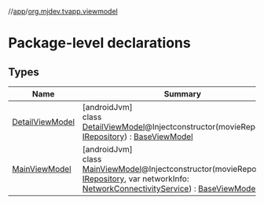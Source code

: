 //[app](../../index.md)/[org.mjdev.tvapp.viewmodel](index.md)

# Package-level declarations

## Types

| Name | Summary |
|---|---|
| [DetailViewModel](-detail-view-model/index.md) | [androidJvm]<br>class [DetailViewModel](-detail-view-model/index.md)@Injectconstructor(movieRepository: [IRepository](../org.mjdev.tvapp.repository/-i-repository/index.md)) : [BaseViewModel](../org.mjdev.tvapp.base.viewmodel/-base-view-model/index.md) |
| [MainViewModel](-main-view-model/index.md) | [androidJvm]<br>class [MainViewModel](-main-view-model/index.md)@Injectconstructor(movieRepository: [IRepository](../org.mjdev.tvapp.repository/-i-repository/index.md), var networkInfo: [NetworkConnectivityService](../org.mjdev.tvapp.base.network/-network-connectivity-service/index.md)) : [BaseViewModel](../org.mjdev.tvapp.base.viewmodel/-base-view-model/index.md) |
